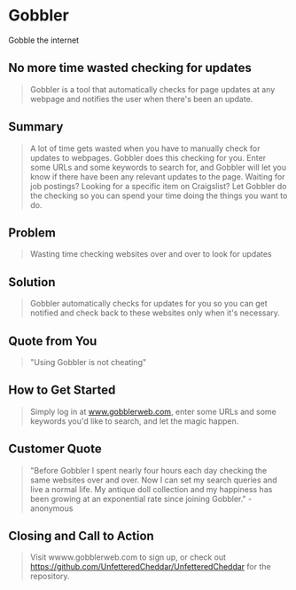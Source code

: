 # Gobbler #

<!-- 
> This material was originally posted [here](http://www.quora.com/What-is-Amazons-approach-to-product-development-and-product-management). It is reproduced here for posterities sake.

There is an approach called "working backwards" that is widely used at Amazon. They work backwards from the customer, rather than starting with an idea for a product and trying to bolt customers onto it. While working backwards can be applied to any specific product decision, using this approach is especially important when developing new products or features.

For new initiatives a product manager typically starts by writing an internal press release announcing the finished product. The target audience for the press release is the new/updated product's customers, which can be retail customers or internal users of a tool or technology. Internal press releases are centered around the customer problem, how current solutions (internal or external) fail, and how the new product will blow away existing solutions.

If the benefits listed don't sound very interesting or exciting to customers, then perhaps they're not (and shouldn't be built). Instead, the product manager should keep iterating on the press release until they've come up with benefits that actually sound like benefits. Iterating on a press release is a lot less expensive than iterating on the product itself (and quicker!).

If the press release is more than a page and a half, it is probably too long. Keep it simple. 3-4 sentences for most paragraphs. Cut out the fat. Don't make it into a spec. You can accompany the press release with a FAQ that answers all of the other business or execution questions so the press release can stay focused on what the customer gets. My rule of thumb is that if the press release is hard to write, then the product is probably going to suck. Keep working at it until the outline for each paragraph flows. 

Oh, and I also like to write press-releases in what I call "Oprah-speak" for mainstream consumer products. Imagine you're sitting on Oprah's couch and have just explained the product to her, and then you listen as she explains it to her audience. That's "Oprah-speak", not "Geek-speak".

Once the project moves into development, the press release can be used as a touchstone; a guiding light. The product team can ask themselves, "Are we building what is in the press release?" If they find they're spending time building things that aren't in the press release (overbuilding), they need to ask themselves why. This keeps product development focused on achieving the customer benefits and not building extraneous stuff that takes longer to build, takes resources to maintain, and doesn't provide real customer benefit (at least not enough to warrant inclusion in the press release).
 -->



Gobble the internet

## No more time wasted checking for updates ##
  > Gobbler is a tool that automatically checks for page updates at any webpage and notifies the user when there's been an update.

## Summary ##
  > A lot of time gets wasted when you have to manually check for updates to webpages. Gobbler does this checking for you. Enter some URLs and some keywords to search for, and Gobbler will let you know if there have been any relevant updates to the page. Waiting for job postings? Looking for a specific item on Craigslist? Let Gobbler do the checking so you can spend your time doing the things you want to do.

## Problem ##
  > Wasting time checking websites over and over to look for updates

## Solution ##
  > Gobbler automatically checks for updates for you so you can get notified and check back to these websites only when it's necessary.

## Quote from You ##
  > "Using Gobbler is not cheating"

## How to Get Started ##
  > Simply log in at www.gobblerweb.com, enter some URLs and some keywords you'd like to search, and let the magic happen.

## Customer Quote ##
  > "Before Gobbler I spent nearly four hours each day checking the same websites over and over. Now I can set my search queries and live a normal life. My antique doll collection and my happiness has been growing at an exponential rate since joining Gobbler." - anonymous

## Closing and Call to Action ##
  > Visit wwww.gobblerweb.com to sign up, or check out https://github.com/UnfetteredCheddar/UnfetteredCheddar for the repository.
